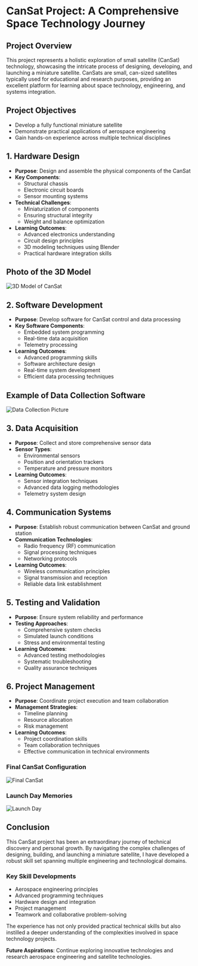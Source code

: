 # CanSat Project: A Comprehensive Space Technology Journey

## Project Overview

This project represents a holistic exploration of small satellite (CanSat) technology, showcasing the intricate process of designing, developing, and launching a miniature satellite. CanSats are small, can-sized satellites typically used for educational and research purposes, providing an excellent platform for learning about space technology, engineering, and systems integration.

## Project Objectives
- Develop a fully functional miniature satellite
- Demonstrate practical applications of aerospace engineering
- Gain hands-on experience across multiple technical disciplines

## 1. Hardware Design
- **Purpose**: Design and assemble the physical components of the CanSat
- **Key Components**:
  - Structural chassis
  - Electronic circuit boards
  - Sensor mounting systems
- **Technical Challenges**: 
  - Miniaturization of components
  - Ensuring structural integrity
  - Weight and balance optimization
- **Learning Outcomes**: 
  - Advanced electronics understanding
  - Circuit design principles
  - 3D modeling techniques using Blender
  - Practical hardware integration skills

## Photo of the 3D Model
![3D Model of CanSat](ProjectImages/img2.jpg)

## 2. Software Development
- **Purpose**: Develop software for CanSat control and data processing
- **Key Software Components**:
  - Embedded system programming
  - Real-time data acquisition
  - Telemetry processing
- **Learning Outcomes**:
  - Advanced programming skills
  - Software architecture design
  - Real-time system development
  - Efficient data processing techniques

## Example of Data Collection Software
![Data Collection Picture](ProjectImages/img3.jpg)

## 3. Data Acquisition
- **Purpose**: Collect and store comprehensive sensor data
- **Sensor Types**:
  - Environmental sensors
  - Position and orientation trackers
  - Temperature and pressure monitors
- **Learning Outcomes**:
  - Sensor integration techniques
  - Advanced data logging methodologies
  - Telemetry system design

## 4. Communication Systems
- **Purpose**: Establish robust communication between CanSat and ground station
- **Communication Technologies**:
  - Radio frequency (RF) communication
  - Signal processing techniques
  - Networking protocols
- **Learning Outcomes**:
  - Wireless communication principles
  - Signal transmission and reception
  - Reliable data link establishment

## 5. Testing and Validation
- **Purpose**: Ensure system reliability and performance
- **Testing Approaches**:
  - Comprehensive system checks
  - Simulated launch conditions
  - Stress and environmental testing
- **Learning Outcomes**:
  - Advanced testing methodologies
  - Systematic troubleshooting
  - Quality assurance techniques

## 6. Project Management
- **Purpose**: Coordinate project execution and team collaboration
- **Management Strategies**:
  - Timeline planning
  - Resource allocation
  - Risk management
- **Learning Outcomes**:
  - Project coordination skills
  - Team collaboration techniques
  - Effective communication in technical environments

### Final CanSat Configuration
![Final CanSat](ProjectImages/img1.jpg)

### Launch Day Memories
![Launch Day](ProjectImages/img.jpg)

## Conclusion
This CanSat project has been an extraordinary journey of technical discovery and personal growth. By navigating the complex challenges of designing, building, and launching a miniature satellite, I have developed a robust skill set spanning multiple engineering and technological domains.

### Key Skill Developments
- Aerospace engineering principles
- Advanced programming techniques
- Hardware design and integration
- Project management
- Teamwork and collaborative problem-solving

The experience has not only provided practical technical skills but also instilled a deeper understanding of the complexities involved in space technology projects.

**Future Aspirations**: Continue exploring innovative technologies and research aerospace engineering and satellite technologies.
